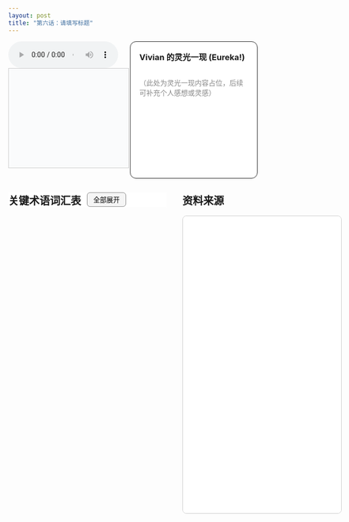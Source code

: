```yaml
---
layout: post
title: "第六话：请填写标题"
---
```


<!-- 上方：音频+字幕 | Vivian 的灵光一现 -->
<div style="display: flex; gap: 24px; margin-bottom: 2em; align-items: stretch; max-height: 340px; min-height: 240px;">
  <!-- 左上：音频+字幕 -->
  <div style="flex: 2 1 0; display: flex; flex-direction: column; justify-content: flex-start;">
    <audio id="audio-ep6" controls style="width: 100%; max-width: 700px;">
      <source src="/class/assets/podcasts/innovation_ep6.wav" type="audio/wav">
      您的浏览器不支持 audio 元素。
    </audio>
    <div id="lrc-container-ep6" style="width: 100%; max-width: 700px; max-height: 240px; min-height: 180px; overflow-y: auto; border: 1px solid #ccc; padding: 10px; background: #fafbfc; margin-bottom: 1.5em;">
      <ul id="lrc-list-ep6" style="margin:0; padding:0;"></ul>
    </div>
  </div>
  <!-- 右上：Vivian 的灵光一现 -->
  <div style="flex: 1 1 0; border: 1.5px solid #222; border-radius: 12px; padding: 18px; background: #fff; min-width: 220px; display: flex; flex-direction: column;">
    <h3 style="margin-top:0;">Vivian 的灵光一现 (Eureka!)</h3>
    <div style="flex:1; height: 100%; overflow-y: auto; min-height: 120px; color: #888;">
      <p>（此处为灵光一现内容占位，后续可补充个人感想或灵感）</p>
    </div>
  </div>
</div>

<!-- 下方：关键术语词汇表 | 资料来源 -->
<div style="display: flex; gap: 32px; margin-bottom: 2em;">
  <!-- 左下：关键术语词汇表 -->
  <div style="flex: 1 1 0; min-width: 320px; max-height: 70vh; overflow-y: auto;">
    <div style="position: sticky; top: 0; z-index: 2; background: #fff; display: flex; align-items: center; gap: 12px;">
      <h2 style="margin: 0;">关键术语词汇表</h2>
      <button id="toggle-all-terms" style="padding: 4px 12px; font-size: 0.95em; border-radius: 6px; border: 1px solid #888; background: #f5f5f5; cursor: pointer;">全部展开</button>
    </div>
    <ul id="term-list" style="list-style: none; padding: 0; margin-top: 1em;"></ul>
  </div>
  <!-- 右下：资料来源 -->
  <div style="flex: 1 1 0; min-width: 320px;">
    <h2 style="margin-top: 0;">资料来源</h2>
    <iframe src="/class/assets/podcasts/Chapter 6.pdf" width="100%" height="600px" style="border:1px solid #ccc; border-radius:8px;"></iframe>
  </div>
</div>

<script>
const terms = [
  { name: "尤里卡时刻 (Eureka Moment)", desc: "灵光一现的瞬间，通常与突然的发现或顿悟联系在一起。" },
  { name: "知识推动 (Knowledge Push)", desc: "创新源于科学研究和技术进步，将新知识和技术推向市场。" },
  { name: "需求拉动 (Need Pull)", desc: "创新源于市场或用户对解决问题或满足未被满足需求的需求。" },
  { name: "研发 (R&D)", desc: "研究与开发，旨在发现新知识和创造新技术、产品或工艺的系统性活动。" },
  { name: "增量创新 (Incremental Innovation)", desc: "对现有产品、流程或服务进行的渐进式改进。" },
  { name: "突破性创新 (Breakthrough Innovation)", desc: "引入与以往产品、流程或服务截然不同的全新概念或技术，通常具有显著的市场影响。" },
  { name: "摩尔定律 (Moore's Law)", desc: "一项观察结果，认为集成电路上的晶体管数量大约每两年翻一番，导致计算能力和存储能力的指数级增长。" },
  { name: "改善 (Kaizen)", desc: "源于日本的持续改进哲学，涉及组织内所有层级的员工持续寻找和实施小规模改进。" },
  { name: "精益思想 (Lean Thinking)", desc: "一种旨在消除所有形式浪费的系统性方法，以提高效率和价值。" },
  { name: "危机驱动创新 (Crisis-Driven Innovation)", desc: "在面临紧急需求、资源稀缺或系统性冲击时被迫进行的创新。" },
  { name: "服务不足市场 (Underserved Markets)", desc: "指其需求未被现有产品或服务充分满足的消费者群体。" },
  { name: "颠覆性创新 (Disruptive Innovation)", desc: "一种创新，最初可能针对边缘或服务不足的市场，提供更简单、更便宜或更便捷的解决方案，最终颠覆主流市场。" },
  { name: "技术超前 (Technology Overshoot)", desc: "产品功能超出用户实际需求，导致复杂性增加和价值感知降低。" },
  { name: "逆向创新 (Reverse Innovation)", desc: "为新兴市场开发并在这些市场取得成功的创新，随后被应用于发达市场。" },
  { name: "节俭创新 (Frugal Innovation)", desc: "在资源有限的情况下，以最小的资源创造最大价值的创新方法，通常强调简单、可维护和可负担性。" },
  { name: "蓝海战略 (Blue Ocean Strategy)", desc: "通过创造无竞争的市场空间来建立竞争优势，而不是在现有市场中竞争。" },
  { name: "大规模定制 (Mass Customization)", desc: "在大规模生产效率下，提供高度个性化产品或服务的能力，满足个体客户的需求。" },
  { name: "分销定制 (Distribution Customization)", desc: "客户可以定制产品包装、交付计划和位置，但产品本身是标准化的。" },
  { name: "组装定制 (Assembly Customization)", desc: "客户从预定义的选项中选择，产品使用标准化组件按订单组装。" },
  { name: "制造定制 (Fabrication Customization)", desc: "客户选择预定义的设计，产品按订单制造。" },
  { name: "设计定制 (Design Customization)", desc: "客户参与到产品设计过程的早期，共同创造独特的产品。" },
  { name: "用户作为创新者 (Users as Innovators)", desc: "认为用户主动贡献新产品和服务的想法和原型，而不是被动接受者。" },
  { name: "领用者 (Lead Users)", desc: "在其市场中拥有高级需求且先于主流市场发现创新解决方案的用户。" },
  { name: "免费创新 (Free Innovation)", desc: "创新者主要出于个人需求而非盈利动机进行创新，但其成果可能被更广泛地传播或商业化。" },
  { name: "自由披露 (Free Revealing)", desc: "在线社区中用户自愿与同行分享创新成果的行为。" },
  { name: "众包 (Crowdsourcing)", desc: "组织向大型开放网络发出号召，以获取自愿贡献、想法或执行特定任务。" },
  { name: "极端用户 (Extreme Users)", desc: "在具有极端或独特需求的严苛环境中的用户，其解决方案可能具有更广泛的适用性。" },
  { name: "原型设计 (Prototyping)", desc: "创建一个产品或流程的早期版本，以测试想法、收集反馈并促进迭代开发。" },
  { name: "边界对象 (Boundary Object)", desc: "一个共享的工件或概念，允许不同背景和视角的个体围绕它进行沟通和协作。" },
  { name: "最小可行产品 (Minimum Viable Product, MVP)", desc: "具有足够功能以满足早期客户需求并收集反馈以供未来开发的最低限度产品版本。" },
  { name: "逆向工程 (Reverse Engineering)", desc: "拆解或分析产品以理解其设计、功能和制造过程。" },
  { name: "标杆管理 (Benchmarking)", desc: "与其他组织进行系统比较，以识别最佳实践并改进自身绩效。" },
  { name: "重组创新 (Recombinant Innovation)", desc: "将在一个领域常见的想法和应用转移或组合到另一个新环境中。" },
  { name: "双联 (Bisociation)", desc: "将看似不相关的概念结合起来，产生新的见解和创新。" },
  { name: "设计驱动创新 (Design-Driven Innovation)", desc: "创新通过设计过程来赋予产品新的意义、形状和形式，为用户带来惊喜和愉悦。" },
  { name: "体验经济 (Experience Economy)", desc: "经济发展阶段，产品和服务被视为创造难忘的个人体验的工具。" },
  { name: "法规 (Regulation)", desc: "政府或机构制定的规则和法律，可以限制或刺激创新。" },
  { name: "反创新 (Counter-Innovation)", desc: "旨在规避或利用现有法规或限制的创新。" },
  { name: "未来与预测 (Futures and Forecasting)", desc: "探索和想象替代性未来情景，以刺激创新思维和战略规划。" },
  { name: "事故 (Accidents)", desc: "意想不到的事件或错误，有时会触发意想不到的创新发现。" },
  { name: "管理假阴性 (Managing False Negatives)", desc: "从最初被认为是失败的实验或意想不到的负面结果中发现创新机会。" }
];

function renderTerms(expandAll = false) {
  const ul = document.getElementById('term-list');
  ul.innerHTML = '';
  terms.forEach((term, idx) => {
    const li = document.createElement('li');
    li.style.marginBottom = '10px';
    li.innerHTML = `
      <div class="term-title" style="font-weight:bold; cursor:pointer; display:flex; align-items:center;">
        <span style="flex:1;">${term.name}</span>
        <span class="arrow" style="transition:transform 0.2s;">${expandAll ? '▼' : '▶'}</span>
      </div>
      <div class="term-desc" style="display:${expandAll ? 'block' : 'none'}; margin-top:6px; color:#444; background:#f8f8f8; border-radius:6px; padding:8px 12px;">
        ${term.desc}
      </div>
    `;
    li.querySelector('.term-title').onclick = function() {
      const desc = li.querySelector('.term-desc');
      const arrow = li.querySelector('.arrow');
      if (desc.style.display === 'none') {
        desc.style.display = 'block';
        arrow.textContent = '▼';
      } else {
        desc.style.display = 'none';
        arrow.textContent = '▶';
      }
    };
    ul.appendChild(li);
  });
}

let allExpanded = false;
document.addEventListener('DOMContentLoaded', function() {
  renderTerms(false);
  document.getElementById('toggle-all-terms').onclick = function() {
    allExpanded = !allExpanded;
    renderTerms(allExpanded);
    this.textContent = allExpanded ? '全部折叠' : '全部展开';
  };
});
</script>

<script>
async function fetchLRC(url) {
  const res = await fetch(url);
  return await res.text();
}
function parseLRC(lrc) {
  const lines = lrc.split('\n');
  const result = [];
  const timeExp = /^(\d{2}):(\d{2})\s+/;
  for (let line of lines) {
    const match = timeExp.exec(line);
    if (match) {
      const min = parseInt(match[1]);
      const sec = parseInt(match[2]);
      const time = min * 60 + sec;
      const text = line.replace(timeExp, '').trim();
      result.push({ time, text });
    }
  }
  return result;
}
function renderLRC(lrcArr) {
  const ul = document.getElementById('lrc-list-ep6');
  ul.innerHTML = '';
  lrcArr.forEach((item, idx) => {
    const li = document.createElement('li');
    li.textContent = item.text;
    li.setAttribute('data-idx', idx);
    li.style.listStyle = 'none';
    ul.appendChild(li);
  });
}
function syncLRC(audio, lrcArr) {
  const ul = document.getElementById('lrc-list-ep6');
  audio.addEventListener('timeupdate', () => {
    const currentTime = audio.currentTime;
    let idx = 0;
    for (let i = 0; i < lrcArr.length; i++) {
      if (currentTime >= lrcArr[i].time) idx = i;
      else break;
    }
    ul.querySelectorAll('li').forEach(li => li.classList.remove('active'));
    const activeLi = ul.querySelector(`li[data-idx=\"${idx}\"]`);
    if (activeLi) {
      activeLi.classList.add('active');
      activeLi.scrollIntoView({ behavior: 'smooth', block: 'center' });
    }
  });
}
(async function() {
  const lrcText = await fetchLRC('/class/assets/podcasts/innovation_ep6.txt');
  const lrcArr = parseLRC(lrcText);
  renderLRC(lrcArr);
  const audio = document.getElementById('audio-ep6');
  syncLRC(audio, lrcArr);
})();
</script> 
